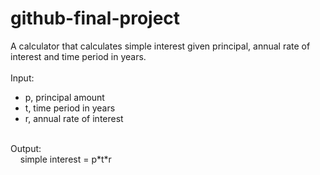 # github-final-project

A calculator that calculates simple interest given principal, annual rate of interest and time period in years.
<br />
<br />
Input:
   * p, principal amount
   * t, time period in years
   * r, annual rate of interest
<br />
Output:
<br />
&nbsp;&nbsp;&nbsp;&nbsp;simple interest = p*t*r
